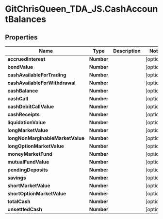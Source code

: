 # GitChrisQueen_TDA_JS.CashAccountBalances

## Properties
Name | Type | Description | Notes
------------ | ------------- | ------------- | -------------
**accruedInterest** | **Number** |  | [optional] 
**bondValue** | **Number** |  | [optional] 
**cashAvailableForTrading** | **Number** |  | [optional] 
**cashAvailableForWithdrawal** | **Number** |  | [optional] 
**cashBalance** | **Number** |  | [optional] 
**cashCall** | **Number** |  | [optional] 
**cashDebitCallValue** | **Number** |  | [optional] 
**cashReceipts** | **Number** |  | [optional] 
**liquidationValue** | **Number** |  | [optional] 
**longMarketValue** | **Number** |  | [optional] 
**longNonMarginableMarketValue** | **Number** |  | [optional] 
**longOptionMarketValue** | **Number** |  | [optional] 
**moneyMarketFund** | **Number** |  | [optional] 
**mutualFundValue** | **Number** |  | [optional] 
**pendingDeposits** | **Number** |  | [optional] 
**savings** | **Number** |  | [optional] 
**shortMarketValue** | **Number** |  | [optional] 
**shortOptionMarketValue** | **Number** |  | [optional] 
**totalCash** | **Number** |  | [optional] 
**unsettledCash** | **Number** |  | [optional] 


